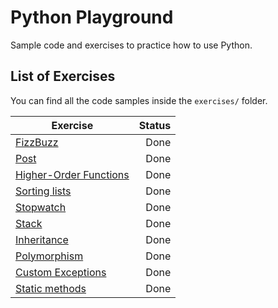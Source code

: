 # Python Playground

Sample code and exercises to practice how to use Python.

## List of Exercises

You can find all the code samples inside the `exercises/` folder.

| Exercise      | Status |
| ------------- | -----:|
| [FizzBuzz](https://github.com/chrisvasqm/python-playground/blob/master/exercises/fizzbuzz.py)      | Done |
| [Post](https://github.com/chrisvasqm/python-playground/blob/master/exercises/post.py)      | Done |
| [Higher-Order Functions](https://github.com/chrisvasqm/python-playground/blob/master/exercises/higher_order_function.py) | Done |
| [Sorting lists](https://github.com/chrisvasqm/python-playground/blob/master/exercises/sorting_lists.py) | Done |
| [Stopwatch](https://github.com/chrisvasqm/python-playground/blob/master/exercises/stopwatch.py) | Done |
| [Stack](https://github.com/chrisvasqm/python-playground/blob/master/exercises/stack.py) | Done |
| [Inheritance](https://github.com/chrisvasqm/python-playground/blob/master/exercises/inheritance.py) | Done |
| [Polymorphism](https://github.com/chrisvasqm/python-playground/blob/master/exercises/polymorfism.py) | Done |
| [Custom Exceptions](https://github.com/chrisvasqm/python-playground/blob/master/exercises/stopwatch.py) | Done |
| [Static methods](https://github.com/chrisvasqm/python-playground/blob/master/exercises/static_methods.py) | Done |
